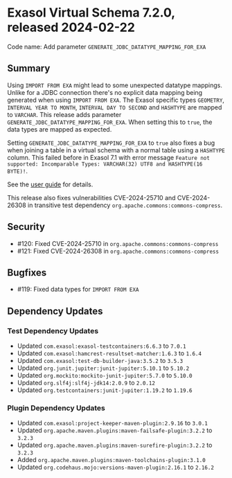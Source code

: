 # Exasol Virtual Schema 7.2.0, released 2024-02-22

Code name: Add parameter `GENERATE_JDBC_DATATYPE_MAPPING_FOR_EXA`

## Summary

Using `IMPORT FROM EXA` might lead to some unexpected datatype mappings. Unlike for a JDBC connection there's no explicit data mapping being generated when using `IMPORT FROM EXA`. The Exasol specific types `GEOMETRY`, `INTERVAL YEAR TO MONTH`, `INTERVAL DAY TO SECOND` and `HASHTYPE` are mapped to `VARCHAR`. This release adds parameter `GENERATE_JDBC_DATATYPE_MAPPING_FOR_EXA`. When setting this to `true`, the data types are mapped as expected.

Setting `GENERATE_JDBC_DATATYPE_MAPPING_FOR_EXA` to `true` also fixes a bug when joining a table in a virtual schema with a normal table using a `HASHTYPE` column. This failed before in Exasol 7.1 with error message `Feature not supported: Incomparable Types: VARCHAR(32) UTF8 and HASHTYPE(16 BYTE)!`.

See the [user guide](../dialects/exasol.md#auto-generated-datatype-mapping-using-exa-import) for details.

This release also fixes vulnerabilities CVE-2024-25710 and CVE-2024-26308 in transitive test dependency `org.apache.commons:commons-compress`.

## Security

* #120: Fixed CVE-2024-25710 in `org.apache.commons:commons-compress`
* #121: Fixed CVE-2024-26308 in `org.apache.commons:commons-compress`

## Bugfixes

* #119: Fixed data types for `IMPORT FROM EXA`

## Dependency Updates

### Test Dependency Updates

* Updated `com.exasol:exasol-testcontainers:6.6.3` to `7.0.1`
* Updated `com.exasol:hamcrest-resultset-matcher:1.6.3` to `1.6.4`
* Updated `com.exasol:test-db-builder-java:3.5.2` to `3.5.3`
* Updated `org.junit.jupiter:junit-jupiter:5.10.1` to `5.10.2`
* Updated `org.mockito:mockito-junit-jupiter:5.7.0` to `5.10.0`
* Updated `org.slf4j:slf4j-jdk14:2.0.9` to `2.0.12`
* Updated `org.testcontainers:junit-jupiter:1.19.2` to `1.19.6`

### Plugin Dependency Updates

* Updated `com.exasol:project-keeper-maven-plugin:2.9.16` to `3.0.1`
* Updated `org.apache.maven.plugins:maven-failsafe-plugin:3.2.2` to `3.2.3`
* Updated `org.apache.maven.plugins:maven-surefire-plugin:3.2.2` to `3.2.3`
* Added `org.apache.maven.plugins:maven-toolchains-plugin:3.1.0`
* Updated `org.codehaus.mojo:versions-maven-plugin:2.16.1` to `2.16.2`
